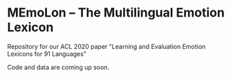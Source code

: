 # MEmoLon – The Multilingual Emotion Lexicon
Repository for our ACL 2020 paper "Learning and Evaluation Emotion Lexicons for 91 Languages"

Code and data are coming up soon.

